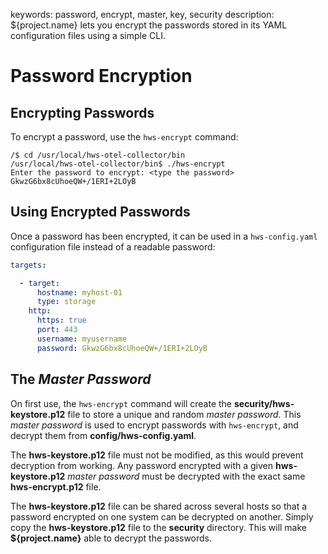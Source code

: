 keywords: password, encrypt, master, key, security
description: ${project.name} lets you encrypt the passwords stored in its YAML configuration files using a simple CLI.

# Password Encryption

<!-- MACRO{toc|fromDepth=1|toDepth=2|id=toc} -->

## Encrypting Passwords

To encrypt a password, use the `hws-encrypt` command:

```shell-session
/$ cd /usr/local/hws-otel-collector/bin
/usr/local/hws-otel-collector/bin$ ./hws-encrypt
Enter the password to encrypt: <type the password>
GkwzG6bx8cUhoeQW+/1ERI+2LOyB
```

## Using Encrypted Passwords

Once a password has been encrypted, it can be used in a `hws-config.yaml` configuration file instead of a readable password:

```yaml
targets:

  - target:
      hostname: myhost-01
      type: storage
    http:
      https: true
      port: 443
      username: myusername
      password: GkwzG6bx8cUhoeQW+/1ERI+2LOyB
```

## The *Master Password*

On first use, the `hws-encrypt` command will create the **security/hws-keystore.p12** file to store a unique and random *master password*. This *master password* is used to encrypt passwords with `hws-encrypt`, and decrypt them from **config/hws-config.yaml**.

The **hws-keystore.p12** file must not be modified, as this would prevent decryption from working. Any password encrypted with a given **hws-keystore.p12** *master password* must be decrypted with the exact same **hws-encrypt.p12** file.

The **hws-keystore.p12** file can be shared across several hosts so that a password encrypted on one system can be decrypted on another. Simply copy the **hws-keystore.p12** file to the **security** directory. This will make **${project.name}** able to decrypt the passwords.
